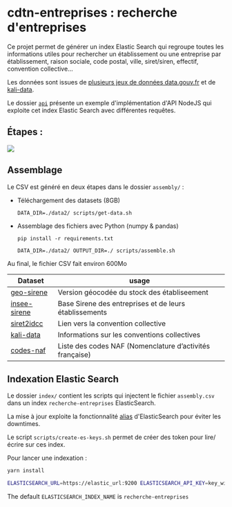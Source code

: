 # cdtn-entreprises : recherche d'entreprises

Ce projet permet de générer un index Elastic Search qui regroupe toutes les informations utiles pour rechercher un établissement ou une entreprise par établissement, raison sociale, code postal, ville, siret/siren, effectif, convention collective...

Les données sont issues de [plusieurs jeux de données data.gouv.fr](./assembly/scripts/get-data.sh) et de [kali-data](https://github.com/SocialGouv/kali-data).

Le dossier [`api`](./api) présente un exemple d'implémentation d'API NodeJS qui exploite cet index Elastic Search avec différentes requêtes.

## Étapes :

![](https://mermaid.ink/svg/eyJjb2RlIjoiZ3JhcGggTFJcblxuU3RvY2tVbml0ZUxlZ2FsZS5jc3YtLT5QeUFzc2VtYmx5wqBcbmdlb19zaXJldC5jc3YtLT5QeUFzc2VtYmx5wqBcbnNpcmV0MmlkY2MuY3N2LS0-UHlBc3NlbWJsecKgXG5QeUFzc2VtYmx5LS0-YXNzZW1ibHkuY3N2LS0-aW5kZXgtLT5FbGFzdGljU2VhcmNoIiwibWVybWFpZCI6e30sInVwZGF0ZUVkaXRvciI6ZmFsc2V9)

## Assemblage

Le CSV est généré en deux étapes dans le dossier `assembly/` :

- Téléchargement des datasets (8GB)

  `DATA_DIR=./data2/ scripts/get-data.sh`

- Assemblage des fichiers avec Python (numpy & pandas)

  `pip install -r requirements.txt`

  `DATA_DIR=./data2/ OUTPUT_DIR=./ scripts/assemble.sh`

Au final, le fichier CSV fait environ 600Mo

| Dataset                                                                                                                                                                        | usage                                                    |
| ------------------------------------------------------------------------------------------------------------------------------------------------------------------------------ | -------------------------------------------------------- |
| [geo-sirene](https://www.data.gouv.fr/fr/datasets/base-sirene-des-entreprises-et-de-leurs-etablissements-siren-siret/#resource-community-c6006b4d-0b4b-4504-a762-1efe69c7ed18) | Version géocodée du stock des établiseement              |
| [insee-sirene](https://www.data.gouv.fr/fr/datasets/base-sirene-des-entreprises-et-de-leurs-etablissements-siren-siret/)                                                       | Base Sirene des entreprises et de leurs établissements   |
| [siret2idcc](https://www.data.gouv.fr/fr/datasets/liste-des-conventions-collectives-par-entreprise-siret/#_)                                                                   | Lien vers la convention collective                       |
| [kali-data](https://github.com/SocialGouv/kali-data)                                                                                                                           | Informations sur les conventions collectives             |
| [codes-naf](https://github.com/SocialGouv/codes-naf)                                                                                                                           | Liste des codes NAF (Nomenclature d’activités française) |

## Indexation Elastic Search

Le dossier `index/` contient les scripts qui injectent le fichier `assembly.csv` dans un index `recherche-entreprises` ElasticSearch.

La mise à jour exploite la fonctionnalité [alias](https://www.elastic.co/guide/en/elasticsearch/reference/6.8/indices-aliases.html) d'ElasticSearch pour éviter les downtimes.

Le script `scripts/create-es-keys.sh` permet de créer des token pour lire/écrire sur ces index.

Pour lancer une indexation :

```sh
yarn install

ELASTICSEARCH_URL=https://elastic_url:9200 ELASTICSEARCH_API_KEY=key_with_writing_rights ASSEMBLY_FILE=/path_to/assembly.csv yarn start
```

The default `ELASTICSEARCH_INDEX_NAME` is `recherche-entreprises`

